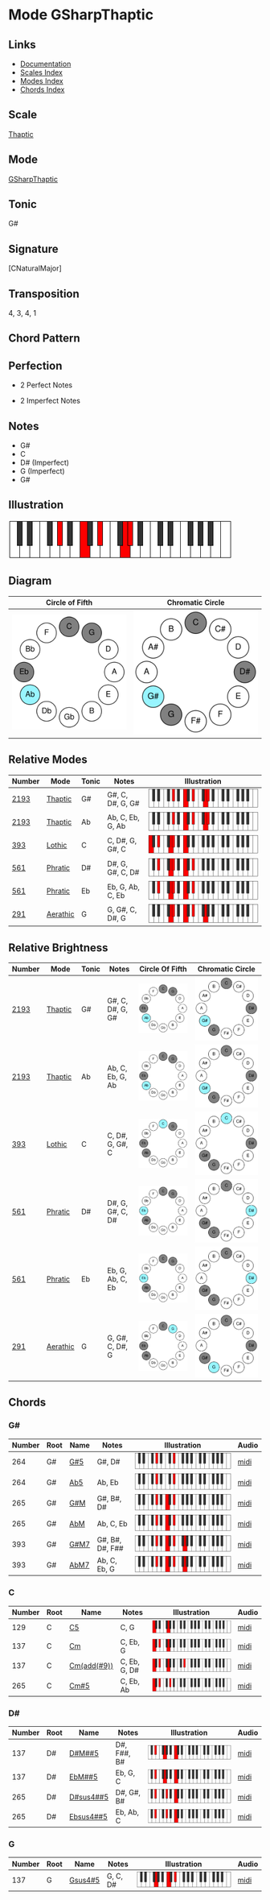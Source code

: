 # Mode GSharpThaptic

## Links

- [Documentation](README.md)
- [Scales Index](Scales.md)
- [Modes Index](Modes.md)
- [Chords Index](Chords.md)

## Scale

[Thaptic](ScaleThaptic.md)

## Mode

[GSharpThaptic](ModeGSharpThaptic.md)

## Tonic

G#

## Signature

[CNaturalMajor]

## Transposition

4, 3, 4, 1

## Chord Pattern



## Perfection

 - 2 Perfect Notes

 - 2 Imperfect Notes

## Notes

- G#
- C
- D# (Imperfect)
- G (Imperfect)
- G#

## Illustration

![GSharpThaptic](ModeGSharpThaptic.png)

## Diagram

| Circle of Fifth | Chromatic Circle |
|-----------------|------------------|
| ![GSharpThaptic](CircleOfFifthModeGSharpThaptic.svg) | ![GSharpThaptic](ChromaticCircleModeGSharpThaptic.svg) |
## Relative Modes

| Number | Mode | Tonic | Notes | Illustration |
|--------|------|-------|-------|--------------|
| [2193](https://ianring.com/musictheory/scales/2193) | [Thaptic](ModeThaptic.md) | G# | G#, C, D#, G, G# | ![GSharpThaptic](ModeGSharpThaptic.png) |
| [2193](https://ianring.com/musictheory/scales/2193) | [Thaptic](ModeThaptic.md) | Ab | Ab, C, Eb, G, Ab | ![AFlatThaptic](ModeAFlatThaptic.png) |
| [393](https://ianring.com/musictheory/scales/393) | [Lothic](ModeLothic.md) | C | C, D#, G, G#, C | ![CNaturalLothic](ModeCNaturalLothic.png) |
| [561](https://ianring.com/musictheory/scales/561) | [Phratic](ModePhratic.md) | D# | D#, G, G#, C, D# | ![DSharpPhratic](ModeDSharpPhratic.png) |
| [561](https://ianring.com/musictheory/scales/561) | [Phratic](ModePhratic.md) | Eb | Eb, G, Ab, C, Eb | ![EFlatPhratic](ModeEFlatPhratic.png) |
| [291](https://ianring.com/musictheory/scales/291) | [Aerathic](ModeAerathic.md) | G | G, G#, C, D#, G | ![GNaturalAerathic](ModeGNaturalAerathic.png) |
## Relative Brightness

| Number | Mode | Tonic | Notes | Circle Of Fifth | Chromatic Circle |
|--------|------|-------|-------|-----------------|------------------|
| [2193](https://ianring.com/musictheory/scales/2193) | [Thaptic](ModeThaptic.md) | G# | G#, C, D#, G, G# | ![GSharpThaptic](CircleOfFifthModeGSharpThaptic.svg) | ![GSharpThaptic](ChromaticCircleModeGSharpThaptic.svg) |
| [2193](https://ianring.com/musictheory/scales/2193) | [Thaptic](ModeThaptic.md) | Ab | Ab, C, Eb, G, Ab | ![AFlatThaptic](CircleOfFifthModeAFlatThaptic.svg) | ![AFlatThaptic](ChromaticCircleModeAFlatThaptic.svg) |
| [393](https://ianring.com/musictheory/scales/393) | [Lothic](ModeLothic.md) | C | C, D#, G, G#, C | ![CNaturalLothic](CircleOfFifthModeCNaturalLothic.svg) | ![CNaturalLothic](ChromaticCircleModeCNaturalLothic.svg) |
| [561](https://ianring.com/musictheory/scales/561) | [Phratic](ModePhratic.md) | D# | D#, G, G#, C, D# | ![DSharpPhratic](CircleOfFifthModeDSharpPhratic.svg) | ![DSharpPhratic](ChromaticCircleModeDSharpPhratic.svg) |
| [561](https://ianring.com/musictheory/scales/561) | [Phratic](ModePhratic.md) | Eb | Eb, G, Ab, C, Eb | ![EFlatPhratic](CircleOfFifthModeEFlatPhratic.svg) | ![EFlatPhratic](ChromaticCircleModeEFlatPhratic.svg) |
| [291](https://ianring.com/musictheory/scales/291) | [Aerathic](ModeAerathic.md) | G | G, G#, C, D#, G | ![GNaturalAerathic](CircleOfFifthModeGNaturalAerathic.svg) | ![GNaturalAerathic](ChromaticCircleModeGNaturalAerathic.svg) |

## Chords

### G#

| Number | Root | Name | Notes | Illustration | Audio |
|--------|------|------|-------|--------------|-------|
| 264 | G# | [G#5](ChordGSharpPowerChord.md) | G#, D# | ![G#5](ChordGSharpPowerChordRootPosition.png) | [midi](ChordGSharpPowerChordRootPosition.mid) |
| 264 | G# | [Ab5](ChordAFlatPowerChord.md) | Ab, Eb | ![Ab5](ChordAFlatPowerChordRootPosition.png) | [midi](ChordAFlatPowerChordRootPosition.mid) |
| 265 | G# | [G#M](ChordGSharpMajor.md) | G#, B#, D# | ![G#M](ChordGSharpMajorRootPosition.png) | [midi](ChordGSharpMajorRootPosition.mid) |
| 265 | G# | [AbM](ChordAFlatMajor.md) | Ab, C, Eb | ![AbM](ChordAFlatMajorRootPosition.png) | [midi](ChordAFlatMajorRootPosition.mid) |
| 393 | G# | [G#M7](ChordGSharpMajorSeventh.md) | G#, B#, D#, F## | ![G#M7](ChordGSharpMajorSeventhRootPosition.png) | [midi](ChordGSharpMajorSeventhRootPosition.mid) |
| 393 | G# | [AbM7](ChordAFlatMajorSeventh.md) | Ab, C, Eb, G | ![AbM7](ChordAFlatMajorSeventhRootPosition.png) | [midi](ChordAFlatMajorSeventhRootPosition.mid) |

### C

| Number | Root | Name | Notes | Illustration | Audio |
|--------|------|------|-------|--------------|-------|
| 129 | C | [C5](ChordCNaturalPowerChord.md) | C, G | ![C5](ChordCNaturalPowerChordRootPosition.png) | [midi](ChordCNaturalPowerChordRootPosition.mid) |
| 137 | C | [Cm](ChordCNaturalMinor.md) | C, Eb, G | ![Cm](ChordCNaturalMinorRootPosition.png) | [midi](ChordCNaturalMinorRootPosition.mid) |
| 137 | C | [Cm(add(#9))](ChordCNaturalMinorAddSharpNinth.md) | C, Eb, G, D# | ![Cm(add(#9))](ChordCNaturalMinorAddSharpNinthRootPosition.png) | [midi](ChordCNaturalMinorAddSharpNinthRootPosition.mid) |
| 265 | C | [Cm#5](ChordCNaturalMinorSharpFifth.md) | C, Eb, Ab | ![Cm#5](ChordCNaturalMinorSharpFifthRootPosition.png) | [midi](ChordCNaturalMinorSharpFifthRootPosition.mid) |

### D#

| Number | Root | Name | Notes | Illustration | Audio |
|--------|------|------|-------|--------------|-------|
| 137 | D# | [D#M##5](ChordDSharpMajorDoubleSharpFifth.md) | D#, F##, B# | ![D#M##5](ChordDSharpMajorDoubleSharpFifthRootPosition.png) | [midi](ChordDSharpMajorDoubleSharpFifthRootPosition.mid) |
| 137 | D# | [EbM##5](ChordEFlatMajorDoubleSharpFifth.md) | Eb, G, C | ![EbM##5](ChordEFlatMajorDoubleSharpFifthRootPosition.png) | [midi](ChordEFlatMajorDoubleSharpFifthRootPosition.mid) |
| 265 | D# | [D#sus4##5](ChordDSharpSuspendedFourthDoubleSharpFifth.md) | D#, G#, B# | ![D#sus4##5](ChordDSharpSuspendedFourthDoubleSharpFifthRootPosition.png) | [midi](ChordDSharpSuspendedFourthDoubleSharpFifthRootPosition.mid) |
| 265 | D# | [Ebsus4##5](ChordEFlatSuspendedFourthDoubleSharpFifth.md) | Eb, Ab, C | ![Ebsus4##5](ChordEFlatSuspendedFourthDoubleSharpFifthRootPosition.png) | [midi](ChordEFlatSuspendedFourthDoubleSharpFifthRootPosition.mid) |

### G

| Number | Root | Name | Notes | Illustration | Audio |
|--------|------|------|-------|--------------|-------|
| 137 | G | [Gsus4#5](ChordGNaturalSuspendedFourthSharpFifth.md) | G, C, D# | ![Gsus4#5](ChordGNaturalSuspendedFourthSharpFifthRootPosition.png) | [midi](ChordGNaturalSuspendedFourthSharpFifthRootPosition.mid) |

